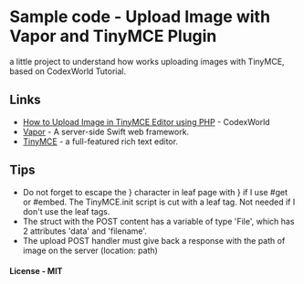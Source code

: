 # Sample code - Upload Image with Vapor and TinyMCE Plugin
a little project to understand how works uploading images with TinyMCE, based on CodexWorld Tutorial.


## Links

* [How to Upload Image in TinyMCE Editor using PHP](https://www.codexworld.com/tinymce-upload-image-to-server-using-php/) - CodexWorld
* [Vapor](https://vapor.codes/) - A server-side Swift web framework.
* [TinyMCE](https://www.tiny.cloud/) - a full-featured rich text editor.

## Tips
* Do not forget to escape the } character in leaf page with \} if I use #get or #embed. The TinyMCE.init script is cut with a leaf tag. Not needed if I don't use the leaf tags.
* The struct with the POST content has a variable of type 'File', which has 2 attributes 'data' and 'filename'.
* The upload POST handler must give back a response with the path of image on the server (location: path)

#### License - MIT


